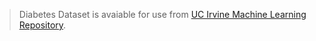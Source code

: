 > Diabetes Dataset is avaiable for use from [UC Irvine Machine Learning Repository](https://archive.ics.uci.edu/ml/datasets/diabetes).
